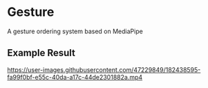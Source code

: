 # Gesture
 A gesture ordering system based on MediaPipe
 
 ## Example Result
 


https://user-images.githubusercontent.com/47229849/182438595-fa99f0bf-e55c-40da-a17c-44de2301882a.mp4

